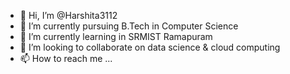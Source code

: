 - 👋 Hi, I’m @Harshita3112
- 👀 I’m currently pursuing B.Tech in Computer Science
- 🌱 I’m currently learning in SRMIST Ramapuram
- 💞️ I’m looking to collaborate on data science & cloud computing
- 📫 How to reach me ...


<!--
**Harshita3112/Harshita3112** is a ✨ _special_ ✨ repository because its `README.md` (this file) appears on your GitHub profile.

Here are some ideas to get you started:

- 🔭 I’m currently working on ...
- 🌱 I’m currently learning ...
- 👯 I’m looking to collaborate on ...
- 🤔 I’m looking for help with ...
- 💬 Ask me about ...
- 📫 How to reach me: ...
- 😄 Pronouns: ...
- ⚡ Fun fact: ...
-->

